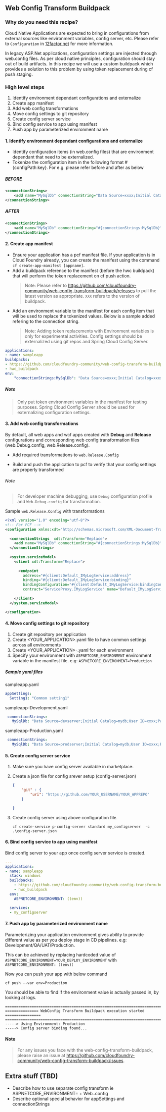 ## Web Config Transform Buildpack

### Why do you need this recipe?

Cloud Native Applications are expected to bring in configurations from external sources like environment variables, config server, etc. Please refer to `Configuration` in [12factor.net](https://12factor.net) for more information.

In legacy ASP.Net applications, configuration settings are injected through web.config files. As per cloud native principles, configuration should stay out of build artifacts. In this recipe we will use a custom buildpack which provides a solution to this problem by using token replacement during cf push staging.

### High level steps

1. Identify environment dependant configurations and externalize
1. Create app manifest
1. Add web config transformations
1. Move config settings to git repository
1. Create config server service
1. Bind config service to app using manifest
1. Push app by parameterized environment name

#### 1. Identify environment dependant configurations and externalize

* Identify configuration items (in web.config files) that are environment dependant that need to be externalized.
* Tokenize the configuration item in the following format #{configPath:key}. For e.g. please refer before and after as below

##### BEFORE

```xml
<connectionStrings>
    <add name="MySqlDb" connectionString="Data Source=xxxx;Initial Catalog=xxxx;User ID=xxxx;Password=xxxx" providerName="System.Data.SqlClient" />
</connectionStrings>

```

##### AFTER

```xml
<connectionStrings>
    <add name="MySqlDb" connectionString="#{connectionStrings:MySqlDb}" providerName="System.Data.SqlClient" />
</connectionStrings>

``` 

#### 2. Create app manifest  

* Ensure your application has a pcf manifest file. If your application is in Cloud Foundry already, you can create the manifest using the command `cf create-app-manifest [appname]`. 
* Add a buildpack reference to the manifest (before the hwc buildpack) that will perform the token replacement on cf push action.  
    >Note: Please refer to https://github.com/cloudfoundry-community/web-config-transform-buildpack/releases to pull the latest version as appropriate. `XXX` refers to the version of buildpack.  
* Add an environment variable to the manifest for each config item that will be used to replace the tokenized values. Below is a sample added refering to the connection string. 
    >Note: Adding token replacements with Environment variables is only for experimental activities. Config settings should be externalized using git repos and Spring Cloud Config Server.


```yaml
applications:
- name: sampleapp
buildpacks:
- https://github.com/cloudfoundry-community/web-config-transform-buildpack/releases/download/XXX/web-config-transform-buildpack-XXX.zip
- hwc_buildpack
env:
    "connectionStrings:MySqlDb": "Data Source=xxxx;Initial Catalog=xxxx;User ID=xxxx;Password=xxxx"
```

##### Note  
> Only put token environment variables in the manifest for testing purposes. Spring Cloud Config Server should be used for externalizing configuration settings.


#### 3. Add web config transformations

By default, all web apps and wcf apps created with **Debug** and **Release** configurations and corresponding web config transformation files (web.Debug.config, web.Release.config).

* Add required transformations to `web.Release.Config`

* Build and push the application to pcf to verify that your config settings are properly transformed

###### Note
> For developer machine debugging, use `Debug` configuration profile and `Web.Debug.config` for transformation.


Sample `web.Release.Config` with transformations  

```xml
<?xml version="1.0" encoding="utf-8"?>
<!-- For PCF -->
<configuration xmlns:xdt="http://schemas.microsoft.com/XML-Document-Transform">
  
  <connectionStrings  xdt:Transform="Replace">
    <add name="MySqlDb" connectionString="#{connectionStrings:MySqlDb}" providerName="System.Data.SqlClient"/>
  </connectionStrings>
  
  <system.serviceModel>
    <client xdt:Transform="Replace">
      
      <endpoint 
        address="#{client:Default_IMyLogService:address}" 
        binding="#{client:Default_IMyLogService:binding}" 
        bindingConfiguration="#{client:Default_IMyLogService:bindingConfiguration}"
        contract="ServiceProxy.IMyLogService" name="Default_IMyLogService" />
    
    </client>
  </system.serviceModel>

</configuration>
```

#### 4. Move config settings to git repository

1. Create git repository per application
1. Create <YOUR_APPLICATION>.yaml file to have common settings across all environments
1. Create <YOUR_APPLICATION>-<ENVIRONMENT>.yaml for each environment
1. Specify your environment  with `ASPNETCORE_ENVIRONMENT` environment variable in the manifest file. e.g: `ASPNETCORE_ENVIRONMENT=Production`

##### Sample yaml files

sampleapp.yaml
```yaml
appSettings:
  Setting1: "Common setting1"
```

sampleapp-Development.yaml
```yaml
 connectionStrings:
   MySqlDb: "Data Source=devserver;Initial Catalog=mydb;User ID=xxxx;Password=xxxx"
```

sampleapp-Production.yaml
```yaml
 connectionStrings:
   MySqlDb: "Data Source=prodserver;Initial Catalog=mydb;User ID=xxxx;Password=xxxx"
```

#### 5. Create config server service

1. Make sure you have config server available in marketplace. 

1. Create a json file for config srever setup (config-server.json)
    ```json
    {
        "git" : { 
            "uri": "https://github.com/YOUR_USERNAME/YOUR_APPREPO"
        }

    }
    ```
1. Create config server using above configuration file.
    ```script
    cf create-service p-config-server standard my_configserver  -c .\config-server.json
    ```

#### 6. Bind config service to app using manifest

Bind config server to your app once config server service is created.

```yaml
---
applications:
- name: sampleapp
  stack: windows
  buildpacks: 
    - https://github.com/cloudfoundry-community/web-config-transform-buildpack/releases/download/v1.1.5/Pivotal.Web.Config.Transform.Buildpack-win-x64-1.1.5.zip
    - hwc_buildpack
  env:
    ASPNETCORE_ENVIRONMENT: ((env))

  services:
  - my_configserver
```

#### 7. Push app by parameterized environment name

Parameterizing your application environment gives ability to provide different value as per you deploy stage in CD pipelines. e.g: Development/QA/UAT/Production.

This can be achieved by replacing hardcoded value of `ASPNETCORE_ENVIRONMENT=YOUR_DEPLOY_ENVIRONMENT` with `ASPNETCORE_ENVIRONMENT: ((env))`

Now you can push your app with below command

```script
cf push --var env=Production
```

You should be able to find if the environment value is actually passed in, by looking at logs.

```
================================================================================
=============== WebConfig Transform Buildpack execution started ================
================================================================================
-----> Using Environment: Production
-----> Config server binding found...
```


#### Note
> For any issues you face with the web-config-transform-buildpack, please raise an issue at https://github.com/cloudfoundry-community/web-config-transform-buildpack/issues.


## Extra stuff (TBD)
* Describe how to use separate config transform ie ASPNETCORE_ENVIRONMENT=<env> + Web.<env>.config
* Describe optional special behavior for appSettings and connectionStrings
